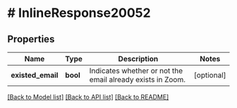 # # InlineResponse20052

## Properties

Name | Type | Description | Notes
------------ | ------------- | ------------- | -------------
**existed_email** | **bool** | Indicates whether or not the email already exists in Zoom. | [optional] 

[[Back to Model list]](../../README.md#documentation-for-models) [[Back to API list]](../../README.md#documentation-for-api-endpoints) [[Back to README]](../../README.md)


